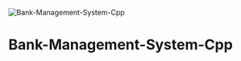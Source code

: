 ![Bank-Management-System-Cpp](https://socialify.git.ci/Bank-Management-System-Cpp/image?description=1&font=Source%20Code%20Pro&forks=1&issues=1&language=1&owner=1&pulls=1&stargazers=1&theme=Dark)
# Bank-Management-System-Cpp
